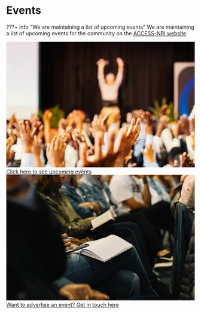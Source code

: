 # Events

???+ info "We are maintaining a list of upcoming events"
    We are maintaining a list of upcoming events for the community on the [ACCESS-NRI website](https://www.access-nri.org.au/community/news-and-events/).

<div class="card-container" style="flex-wrap:nowrap;">
    <a href="https://www.access-nri.org.au/community/news-and-events/" class="vertical-card aspect-ratio1to1">
        <div class="card-image-container">
            <img class="img-cover" src="../../assets/events_1.jpg" alt="Events List">
        </div>
        <div class="card-text-container   bold">Click here to see upcoming events</div>
    </a>
    <a href="https://www.access-nri.org.au/community/news-and-events/" class="vertical-card aspect-ratio1to1">
        <div class="card-image-container">
            <img class="img-cover" src="../../assets/events_2.jpg" alt="Events Get in Touch">
        </div>
        <div class="card-text-container   bold">Want to advertise an event? Get in touch here</div>
    </a>
</div>